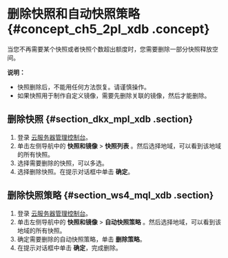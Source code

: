 # 删除快照和自动快照策略 {#concept_ch5_2pl_xdb .concept}

当您不再需要某个快照或者快照个数超出额度时，您需要删除一部分快照释放空间。

**说明：** 

-   快照删除后，不能用任何方法恢复。请谨慎操作。
-   如果快照用于制作自定义镜像，需要先删除关联的镜像，然后才能删除。

## 删除快照 {#section_dkx_mpl_xdb .section}

1.  登录 [云服务器管理控制台](https://ecs.console.aliyun.com/#/home)。
2.  单击左侧导航中的 **快照和镜像** \> **快照列表** 。然后选择地域，可以看到该地域的所有快照。
3.  选择需要删除的快照，可以多选。
4.  选择删除快照。在提示对话框中单击 **确定**。

## 删除快照策略 {#section_ws4_mql_xdb .section}

1.  登录 [云服务器管理控制台](https://ecs.console.aliyun.com/#/home)。
2.  单击左侧导航中的 **快照和镜像** \> **自动快照策略** 。然后选择地域，可以看到该地域的所有快照。
3.  确定需要删除的自动快照策略，单击 **删除策略**。
4.  在提示对话框中单击 **确定**，完成删除。

